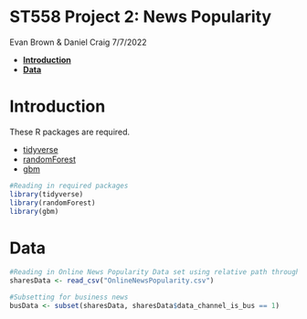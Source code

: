 ST558 Project 2: News Popularity
================
Evan Brown & Daniel Craig
7/7/2022

-   [**Introduction**](#introduction)
-   [**Data**](#data)

# **Introduction**

These R packages are required.

-   [tidyverse](https://www.tidyverse.org/packages/)  
-   [randomForest](https://www.tutorialspoint.com/r/r_random_forest.htm)  
-   [gbm](https://www.rdocumentation.org/packages/gbm/versions/2.1.8)

``` r
#Reading in required packages
library(tidyverse)
library(randomForest)
library(gbm)
```

# **Data**

``` r
#Reading in Online News Popularity Data set using relative path through directory
sharesData <- read_csv("OnlineNewsPopularity.csv")

#Subsetting for business news
busData <- subset(sharesData, sharesData$data_channel_is_bus == 1)
```
